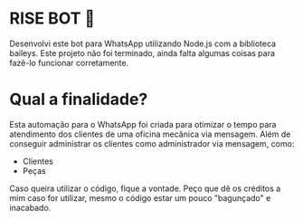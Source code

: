 # RISE BOT 🤖

Desenvolvi este bot para WhatsApp utilizando Node.js com a biblioteca baileys. Este projeto não foi terminado, ainda falta algumas coisas para fazê-lo funcionar corretamente. 

# Qual a finalidade?

Esta automação para o WhatsApp foi criada para otimizar o tempo para atendimento dos clientes de uma oficina mecânica via mensagem. Além de conseguir administrar os clientes como administrador via mensagem, como:

- Clientes
- Peças

Caso queira utilizar o código, fique a vontade. Peço que dê os créditos a mim caso for utilizar, mesmo o código estar um pouco "bagunçado" e inacabado. 
